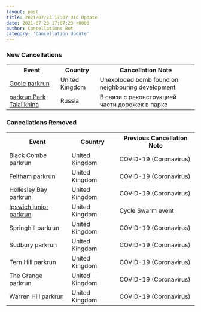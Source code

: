 ```yaml
---
layout: post
title: 2021/07/23 17:07 UTC Update
date: 2021-07-23 17:07:23 +0000
author: Cancellations Bot
category: 'Cancellation Update'
---
```


<h3>New Cancellations</h3>
<div class='hscrollable'>
<table style='width: 100%'>
    <tr>
        <th>Event</th>
        <th>Country</th>
        <th>Cancellation Note</th>
    </tr>
    <tr>
        <td><a href="https://www.parkrun.org.uk/goole">Goole parkrun</a></td>
        <td>United Kingdom</td>
        <td>Unexploded bomb found on neighbouring development</td>
    </tr>
    <tr>
        <td><a href="https://www.parkrun.ru/parktalalikhina">parkrun Park Talalikhina</a></td>
        <td>Russia</td>
        <td>В связи с реконструкцией части дорожек в парке</td>
    </tr>
</table>
</div>
<h3>Cancellations Removed</h3>
<div class='hscrollable'>
<table style='width: 100%'>
    <tr>
        <th>Event</th>
        <th>Country</th>
        <th>Previous Cancellation Note</th>
    </tr>
    <tr>
        <td>Black Combe parkrun</td>
        <td>United Kingdom</td>
        <td>COVID-19 (Coronavirus)</td>
    </tr>
    <tr>
        <td>Feltham parkrun</td>
        <td>United Kingdom</td>
        <td>COVID-19 (Coronavirus)</td>
    </tr>
    <tr>
        <td>Hollesley Bay parkrun</td>
        <td>United Kingdom</td>
        <td>COVID-19 (Coronavirus)</td>
    </tr>
    <tr>
        <td><a href="https://www.parkrun.org.uk/ipswich-juniors">Ipswich junior parkrun</a></td>
        <td>United Kingdom</td>
        <td>Cycle Swarm event</td>
    </tr>
    <tr>
        <td>Springhill parkrun</td>
        <td>United Kingdom</td>
        <td>COVID-19 (Coronavirus)</td>
    </tr>
    <tr>
        <td>Sudbury parkrun</td>
        <td>United Kingdom</td>
        <td>COVID-19 (Coronavirus)</td>
    </tr>
    <tr>
        <td>Tern Hill parkrun</td>
        <td>United Kingdom</td>
        <td>COVID-19 (Coronavirus)</td>
    </tr>
    <tr>
        <td>The Grange parkrun</td>
        <td>United Kingdom</td>
        <td>COVID-19 (Coronavirus)</td>
    </tr>
    <tr>
        <td>Warren Hill parkrun</td>
        <td>United Kingdom</td>
        <td>COVID-19 (Coronavirus)</td>
    </tr>
</table>
</div>
